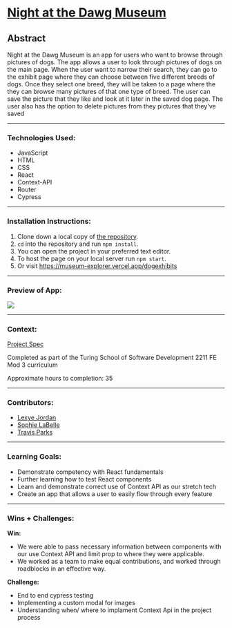 # [Night at the Dawg Museum](https://dog-explorer.vercel.app/)

## Abstract
Night at the Dawg Museum is an app for users who want to browse through pictures of dogs. The app allows a user to look through pictures of dogs on the main page. When the user want to narrow their search, they can go to the exhibit page where they can choose between five different breeds of dogs. Once they select one breed, they will be taken to a page where the they can browse many pictures of that one type of breed. The user can save the picture that they like and look at it later in the saved dog page. The user also has the option to delete pictures from they pictures that they've saved

***

### Technologies Used:
- JavaScript
- HTML
- CSS
- React
- Context-API
- Router
- Cypress

***

### Installation Instructions:

1. Clone down a local copy of [the repository](hhttps://github.com/sophielabelle/museum-explorer).
2. `cd` into the repository and run `npm install`.
3. You can open the project in your preferred text editor.
4. To host the page on your local server run `npm start`.
5. Or visit https://museum-explorer.vercel.app/dogexhibits
***
### Preview of App:
![](https://media.giphy.com/media/v1.Y2lkPTc5MGI3NjExMjNlMjA2NGNlZDI3NzVkMjljZjZjYzg2MWZmNjkwMmJjNWYwNzZmZSZjdD1n/1ny8UeiV3AO8X9gz8m/giphy.gif)
***

### Context:
[Project Spec](https://frontend.turing.edu/projects/module-3/stretch.html)

Completed as part of the Turing School of Software Development 2211 FE Mod 3 curriculum

Approximate hours to completion: 35
***

### Contributors:
- [Lexye Jordan](https://github.com/Lexyful)
- [Sophie LaBelle](https://github.com/sophielabelle)
- [Travis Parks](https://github.com/LeftyLincoln/)
***

### Learning Goals:

- Demonstrate competency with React fundamentals 
- Further learning how to test React components 
- Learn and demonstrate correct use of Context API as our stretch tech
- Create an app that allows a user to easily flow through every feature
***

### Wins + Challenges:

**Win:**

- We were able to pass necessary information between components with our use Context API and limit prop to where they were applicable.
- We worked as a team to make equal contributions, and worked through roadblocks in an effective way.

**Challenge:**

- End to end cypress testing
- Implementing a custom modal for images
- Understanding when/ where to implament Context Api in the project process
